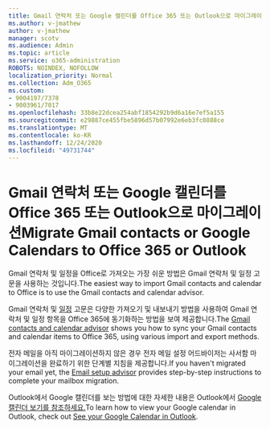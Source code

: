 ```yaml
---
title: Gmail 연락처 또는 Google 캘린더를 Office 365 또는 Outlook으로 마이그레이션
ms.author: v-jmathew
author: v-jmathew
manager: scotv
ms.audience: Admin
ms.topic: article
ms.service: o365-administration
ROBOTS: NOINDEX, NOFOLLOW
localization_priority: Normal
ms.collection: Adm_O365
ms.custom:
- 9004197/7378
- 9003961/7017
ms.openlocfilehash: 33b8e22dcea254abf1854292b9d6a16e7ef5a155
ms.sourcegitcommit: e29887ce455fbe5896d57b07992e6eb3fc0888ce
ms.translationtype: MT
ms.contentlocale: ko-KR
ms.lasthandoff: 12/24/2020
ms.locfileid: "49731744"
---
```

# <a name="migrate-gmail-contacts-or-google-calendars-to-office-365-or-outlook"></a><span data-ttu-id="c391a-102">Gmail 연락처 또는 Google 캘린더를 Office 365 또는 Outlook으로 마이그레이션</span><span class="sxs-lookup"><span data-stu-id="c391a-102">Migrate Gmail contacts or Google Calendars to Office 365 or Outlook</span></span>

<span data-ttu-id="c391a-103">Gmail 연락처 및 일정을 Office로 가져오는 가장 쉬운 방법은 Gmail 연락처 및 일정 고문을 사용하는 것입니다.</span><span class="sxs-lookup"><span data-stu-id="c391a-103">The easiest way to import Gmail contacts and calendar to Office is to use the Gmail contacts and calendar advisor.</span></span>

<span data-ttu-id="c391a-104">Gmail 연락처 및 [일정](https://go.microsoft.com/fwlink/?linkid=2134386) 고문은 다양한 가져오기 및 내보내기 방법을 사용하여 Gmail 연락처 및 일정 항목을 Office 365에 동기화하는 방법을 보여 제공합니다.</span><span class="sxs-lookup"><span data-stu-id="c391a-104">The [Gmail contacts and calendar advisor](https://go.microsoft.com/fwlink/?linkid=2134386) shows you how to sync your ‎Gmail‎ contacts and calendar items to ‎Office 365‎, using various import and export methods.</span></span>

<span data-ttu-id="c391a-105">전자 메일을 아직 마이그레이션하지 않은 경우 [](https://go.microsoft.com/fwlink/?linkid=2133951) 전자 메일 설정 어드바이저는 사서함 마이그레이션을 완료하기 위한 단계별 지침을 제공합니다.</span><span class="sxs-lookup"><span data-stu-id="c391a-105">If you haven't migrated your email yet, the [Email setup advisor](https://go.microsoft.com/fwlink/?linkid=2133951) provides step-by-step instructions to complete your mailbox migration.</span></span>

<span data-ttu-id="c391a-106">Outlook에서 Google 캘린더를 보는 방법에 대한 자세한 내용은 Outlook에서 [Google 캘린더 보기를 참조하세요.](https://go.microsoft.com/fwlink/?linkid=2083939)</span><span class="sxs-lookup"><span data-stu-id="c391a-106">To learn how to view your Google calendar in Outlook, check out [See your Google Calendar in Outlook](https://go.microsoft.com/fwlink/?linkid=2083939).</span></span>
